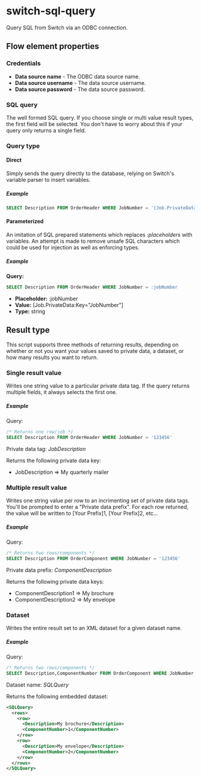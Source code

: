 # switch-sql-query
Query SQL from Switch via an ODBC connection.

## Flow element properties

### Credentials
- **Data source name** - The ODBC data source name.
- **Data source username** - The data source username.
- **Data source password** - The data source password.

### SQL query
The well formed SQL query. If you choose single or multi value result types, the first field will be selected. You don't have to worry about this if your query only returns a single field.

### Query type

#### Direct
Simply sends the query directly to the database, relying on Switch's variable parser to insert variables.

##### Example
```sql
SELECT Description FROM OrderHeader WHERE JobNumber = '[Job.PrivateData:Key="JobNumber"]' 
```

#### Parameterized
An imitation of SQL prepared statements which replaces *:placeholders* with variables. An attempt is made to remove unsafe SQL characters which could be used for injection as well as enforcing types.

##### Example
**Query:**
```sql
SELECT Description FROM OrderHeader WHERE JobNumber = :jobNumber
```
- **Placeholder:** :jobNumber
- **Value:** [Job.PrivateData:Key="JobNumber"]
- **Type:** string

## Result type
This script supports three methods of returning results, depending on whether or not you want your values saved to private data, a dataset, or how many results you want to return.

### Single result value
Writes one string value to a particular private data tag. If the query returns multiple fields, it always selects the first one.

##### Example
Query:
```sql
/* Returns one row/job */
SELECT Description FROM OrderHeader WHERE JobNumber = '123456' 
```
Private data tag: _JobDescription_

Returns the following private data key:
- JobDescription => My quarterly mailer

### Multiple result value
Writes one string value per row to an incrimenting set of private data tags. You'll be prompted to enter a "Private data prefix". For each row returned, the value will be written to [Your Prefix]1, [Your Prefix]2, etc...

##### Example
Query:
```sql
/* Returns two rows/components */
SELECT Description FROM OrderComponent WHERE JobNumber = '123456' 
```
Private data prefix: _ComponentDescription_

Returns the following private data keys:
- ComponentDescription1 => My brochure
- ComponentDescription2 => My envelope

### Dataset
Writes the entire result set to an XML dataset for a given dataset name. 

##### Example
Query:
```sql
/* Returns two rows/components */
SELECT Description,ComponentNumber FROM OrderComponent WHERE JobNumber = '123456' 
```
Dataset name: _SQLQuery_

Returns the following embedded dataset:
```xml
<SQLQuery>
  <rows>
    <row>
      <Description>My brochure</Description>
      <ComponentNumber>1</ComponentNumber>
    </row>
    <row>
      <Description>My envelope</Description>
      <ComponentNumber>2</ComponentNumber>
    </row>
  </rows>
</SQLQuery>
```

